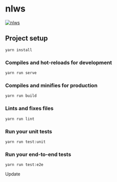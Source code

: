 # nlws

[![nlws](https://img.shields.io/endpoint?url=https://dashboard.cypress.io/badge/simple/nqhotp/master&style=flat&logo=cypress)](https://dashboard.cypress.io/projects/nqhotp/runs)

## Project setup
```
yarn install
```

### Compiles and hot-reloads for development
```
yarn run serve
```

### Compiles and minifies for production
```
yarn run build
```

### Lints and fixes files
```
yarn run lint
```

### Run your unit tests
```
yarn run test:unit
```

### Run your end-to-end tests
```
yarn run test:e2e
```


Update